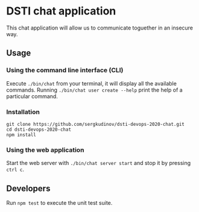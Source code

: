 
# DSTI chat application

This chat application will allow us to communicate toguether in an insecure way.

## Usage

### Using the command line interface (CLI)

Execute `./bin/chat` from your terminal, it will display all the available commands. Running `./bin/chat user create --help` print the help of a particular command.

### Installation

```
git clone https://github.com/sergkudinov/dsti-devops-2020-chat.git
cd dsti-devops-2020-chat
npm install
```

### Using the web application

Start the web server with `./bin/chat server start` and stop it by pressing  `ctrl c`.

## Developers

Run `npm test` to execute the unit test suite.
